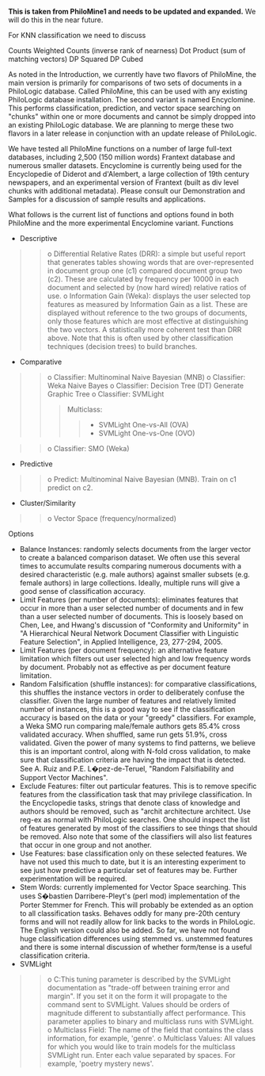 **This is taken from PhiloMine1 and needs to be updated and expanded.**  We will do this in the near future.

For KNN classification we need to discuss

Counts
Weighted Counts (inverse rank of nearness)
Dot Product (sum of matching vectors)
DP Squared
DP Cubed


As noted in the Introduction, we currently have two flavors of PhiloMine, the main version is primarily for comparisons of two sets of documents in a PhiloLogic database. Called PhiloMine, this can be used with any existing PhiloLogic database installation. The second variant is named Encyclomine. This performs classification, prediction, and vector space searching on "chunks" within one or more documents and cannot be simply dropped into an existing PhiloLogic database. We are planning to merge these two flavors in a later release in conjunction with an update release of PhiloLogic.

We have tested all PhiloMine functions on a number of large full-text databases, including 2,500 (150 million words) Frantext database and numerous smaller datasets. Encyclomine is currently being used for the Encyclopedie of Diderot and d'Alembert, a large collection of 19th century newspapers, and an experimental version of Frantext (built as div level chunks with additional metadata). Please consult our Demonstration and Samples for a discussion of sample results and applications.

What follows is the current list of functions and options found in both PhiloMine and the more experimental Encyclomine variant.
Functions

  * Descriptive
> > o Differential Relative Rates (DRR): a simple but useful report that generates tables showing words that are over-represented in document group one (c1) compared document group two (c2). These are calculated by frequency per 10000 in each document and selected by (now hard wired) relative ratios of use.
> > o Information Gain (Weka): displays the user selected top features as measured by Information Gain as a list. These are displayed without reference to the two groups of documents, only those features which are most effective at distinguishing the two vectors. A statistically more coherent test than DRR above. Note that this is often used by other classification techniques (decision trees) to build branches.
  * Comparative
> > o Classifier: Multinominal Naive Bayesian (MNB)
> > o Classifier: Weka Naive Bayes
> > o Classifier: Decision Tree (DT) Generate Graphic Tree
> > o Classifier: SVMLight
> > > Multiclass:
> > > > + SVMLight One-vs-All (OVA)
> > > > + SVMLight One-vs-One (OVO)

> > o Classifier: SMO (Weka)
  * Predictive
> > o Predict: Multinominal Naive Bayesian (MNB). Train on c1 predict on c2.
  * Cluster/Similarity
> > o Vector Space (frequency/normalized)

Options

  * Balance Instances: randomly selects documents from the larger vector to create a balanced comparison dataset. We often use this several times to accumulate results comparing numerous documents with a desired characteristic (e.g. male authors) against smaller subsets (e.g. female authors) in large collections. Ideally, multiple runs will give a good sense of classification accuracy.
  * Limit Features (per number of documents): eliminates features that occur in more than a user selected number of documents and in few than a user selected number of documents. This is loosely based on Chen, Lee, and Hwang's discussion of "Conformity and Uniformity" in "A Hierarchical Neural Network Document Classifier with Linguistic Feature Selection", in Applied Intelligence, 23, 277-294, 2005.
  * Limit Features (per document frequency): an alternative feature limitation which filters out user selected high and low frequency words by document. Probably not as effective as per document feature limitation.
  * Random Falsification (shuffle instances): for comparative classifications, this shuffles the instance vectors in order to deliberately confuse the classifier. Given the large number of features and relatively limited number of instances, this is a good way to see if the classification accuracy is based on the data or your "greedy" classifiers. For example, a Weka SMO run comparing male/female authors gets 85.4% cross validated accuracy. When shuffled, same run gets 51.9%, cross validated. Given the power of many systems to find patterns, we believe this is an important control, along with N-fold cross validation, to make sure that classification criteria are having the impact that is detected. See A. Ruiz and P.E. L�pez-de-Teruel, "Random Falsifiability and Support Vector Machines".
  * Exclude Features: filter out particular features. This is to remove specific features from the classification task that may privilege classification. In the Encyclopedie tasks, strings that denote class of knowledge and authors should be removed, such as "archit architecture architect. Use reg-ex as normal with PhiloLogic searches. One should inspect the list of features generated by most of the classifiers to see things that should be removed. Also note that some of the classifiers will also list features that occur in one group and not another.
  * Use Features: base classification only on these selected features. We have not used this much to date, but it is an interesting experiment to see just how predictive a particular set of features may be. Further experimentation will be required.
  * Stem Words: currently implemented for Vector Space searching. This uses S�bastien Darribere-Pleyt's (perl mod) implementation of the Porter Stemmer for French. This will probably be extended as an option to all classification tasks. Behaves oddly for many pre-20th century forms and will not readily allow for link backs to the words in PhiloLogic. The English version could also be added. So far, we have not found huge classification differences using stemmed vs. unstemmed features and there is some internal discussion of whether form/tense is a useful classification criteria.
  * SVMLight
> > o C:This tuning parameter is described by the SVMLight documentation as "trade-off between training error and margin". If you set it on the form it will propagate to the command sent to SVMLight. Values should be orders of magnitude different to substantially affect performance. This parameter applies to binary and multiclass runs with SVMLight.
> > o Multiclass Field: The name of the field that contains the class information, for example, 'genre'.
> > o Multiclass Values: All values for which you would like to train models for the multiclass SVMLight run. Enter each value separated by spaces. For example, 'poetry mystery news'.